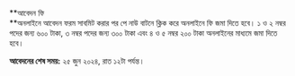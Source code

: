 **আবেদন ফি  
**অনলাইনে আবেদন ফরম সাবমিট করার পর পে নাউ বাটনে ক্লিক করে অনলাইনে ফি জমা দিতে হবে। ১ ও ২ নম্বর পদের জন্য ৬০০ টাকা, ৩ নম্বর পদের জন্য ৩০০ টাকা এবং ৪ ও ৫ নম্বর ২০০ টাকা অনলাইনের মাধ্যমে জমা দিতে হবে।

**আবেদনের শেষ সময়:** ২৫ জুন ২০২৪, রাত ১২টা পর্যন্ত।
